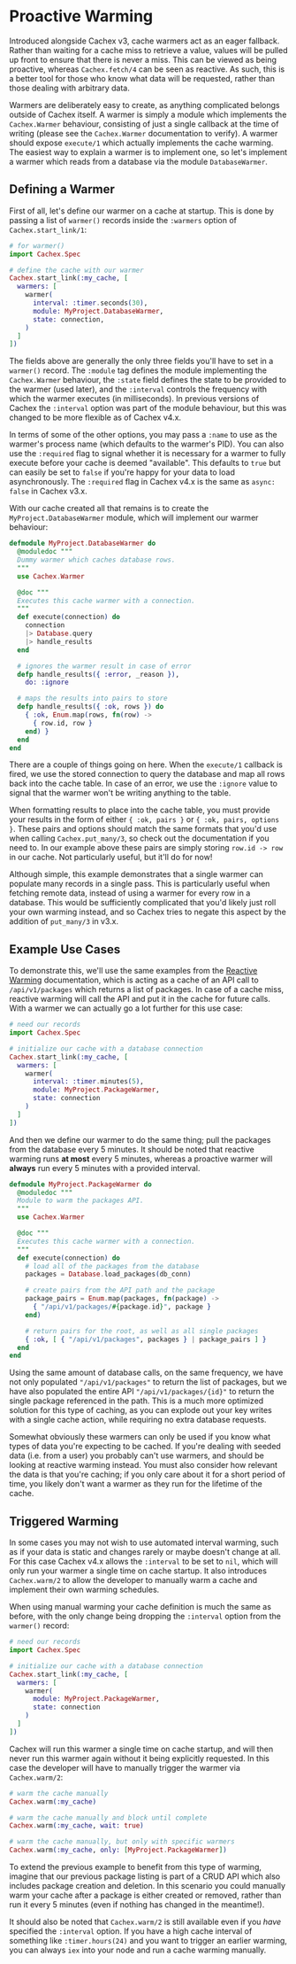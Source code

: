 # Proactive Warming

Introduced alongside Cachex v3, cache warmers act as an eager fallback. Rather than waiting for a cache miss to retrieve a value, values will be pulled up front to ensure that there is never a miss. This can be viewed as being proactive, whereas `Cachex.fetch/4` can be seen as reactive. As such, this is a better tool for those who know what data will be requested, rather than those dealing with arbitrary data.

Warmers are deliberately easy to create, as anything complicated belongs outside of Cachex itself. A warmer is simply a module which implements the `Cachex.Warmer` behaviour, consisting of just a single callback at the time of writing (please see the `Cachex.Warmer` documentation to verify). A warmer should expose `execute/1` which actually implements the cache warming. The easiest way to explain a warmer is to implement one, so let's implement a warmer which reads from a database via the module `DatabaseWarmer`.

## Defining a Warmer

First of all, let's define our warmer on a cache at startup. This is done by passing a list of `warmer()` records inside the `:warmers` option of `Cachex.start_link/1`:

```elixir
# for warmer()
import Cachex.Spec

# define the cache with our warmer
Cachex.start_link(:my_cache, [
  warmers: [
    warmer(
      interval: :timer.seconds(30),
      module: MyProject.DatabaseWarmer,
      state: connection,
    )
  ]
])
```

The fields above are generally the only three fields you'll have to set in a `warmer()` record. The `:module` tag defines the module implementing the `Cachex.Warmer` behaviour, the `:state` field defines the state to be provided to the warmer (used later), and the `:interval` controls the frequency with which the warmer executes (in milliseconds). In previous versions of Cachex the `:interval` option was part of the module behaviour, but this was changed to be more flexible as of Cachex v4.x.

In terms of some of the other options, you may pass a `:name` to use as the warmer's process name (which defaults to the warmer's PID). You can also use the `:required` flag to signal whether it is necessary for a warmer to fully execute before your cache is deemed "available". This defaults to `true` but can easily be set to `false` if you're happy for your data to load asynchronously. The `:required` flag in Cachex v4.x is the same as `async: false` in Cachex v3.x.

With our cache created all that remains is to create the `MyProject.DatabaseWarmer` module, which will implement our warmer behaviour:

```elixir
defmodule MyProject.DatabaseWarmer do
  @moduledoc """
  Dummy warmer which caches database rows.
  """
  use Cachex.Warmer

  @doc """
  Executes this cache warmer with a connection.
  """
  def execute(connection) do
    connection
    |> Database.query
    |> handle_results
  end

  # ignores the warmer result in case of error
  defp handle_results({ :error, _reason }),
    do: :ignore

  # maps the results into pairs to store
  defp handle_results({ :ok, rows }) do
    { :ok, Enum.map(rows, fn(row) ->
      { row.id, row }
    end) }
  end
end
```

There are a couple of things going on here. When the `execute/1` callback is fired, we use the stored connection to query the database and map all rows back into the cache table. In case of an error, we use the `:ignore` value to signal that the warmer won't be writing anything to the table.

When formatting results to place into the cache table, you must provide your results in the form of either `{ :ok, pairs }` or `{ :ok, pairs, options }`. These pairs and options should match the same formats that you'd use when calling `Cachex.put_many/3`, so check out the documentation if you need to. In our example above these pairs are simply storing `row.id -> row` in our cache. Not particularly useful, but it'll do for now!

Although simple, this example demonstrates that a single warmer can populate many records in a single pass. This is particularly useful when fetching remote data, instead of using a warmer for every row in a database. This would be sufficiently complicated that you'd likely just roll your own warming instead, and so Cachex tries to negate this aspect by the addition of `put_many/3` in v3.x.

## Example Use Cases

To demonstrate this, we'll use the same examples from the [Reactive Warming](reactive-warming.md) documentation, which is acting as a cache of an API call to `/api/v1/packages` which returns a list of packages. In case of a cache miss, reactive warming will call the API and put it in the cache for future calls. With a warmer we can actually go a lot further for this use case:

```elixir
# need our records
import Cachex.Spec

# initialize our cache with a database connection
Cachex.start_link(:my_cache, [
  warmers: [
    warmer(
      interval: :timer.minutes(5),
      module: MyProject.PackageWarmer,
      state: connection
    )
  ]
])
```

And then we define our warmer to do the same thing; pull the packages from the database every 5 minutes. It should be noted that reactive warming runs **at most** every 5 minutes, whereas a proactive warmer will **always** run every 5 minutes with a provided interval.

```elixir
defmodule MyProject.PackageWarmer do
  @moduledoc """
  Module to warm the packages API.
  """
  use Cachex.Warmer

  @doc """
  Executes this cache warmer with a connection.
  """
  def execute(connection) do
    # load all of the packages from the database
    packages = Database.load_packages(db_conn)

    # create pairs from the API path and the package
    package_pairs = Enum.map(packages, fn(package) ->
      { "/api/v1/packages/#{package.id}", package }
    end)

    # return pairs for the root, as well as all single packages
    { :ok, [ { "/api/v1/packages", packages } | package_pairs ] }
  end
end
```

Using the same amount of database calls, on the same frequency, we have not only populated `"/api/v1/packages"` to return the list of packages, but we have also populated the entire API `"/api/v1/packages/{id}"` to return the single package referenced in the path. This is a much more optimized solution for this type of caching, as you can explode out your key writes with a single cache action, while requiring no extra database requests.

Somewhat obviously these warmers can only be used if you know what types of data you're expecting to be cached. If you're dealing with seeded data (i.e. from a user) you probably can't use warmers, and should be looking at reactive warming instead. You must also consider how relevant the data is that you're caching; if you only care about it for a short period of time, you likely don't want a warmer as they run for the lifetime of the cache.

## Triggered Warming

In some cases you may not wish to use automated interval warming, such as if your data is static and changes rarely or maybe doesn't change at all. For this case Cachex v4.x allows the `:interval` to be set to `nil`, which will only run your warmer a single time on cache startup. It also introduces `Cachex.warm/2` to allow the developer to manually warm a cache and implement their own warming schedules.

When using manual warming your cache definition is much the same as before, with the only change being dropping the `:interval` option from the `warmer()` record:

```elixir
# need our records
import Cachex.Spec

# initialize our cache with a database connection
Cachex.start_link(:my_cache, [
  warmers: [
    warmer(
      module: MyProject.PackageWarmer,
      state: connection
    )
  ]
])
```

Cachex will run this warmer a single time on cache startup, and will then never run this warmer again without it being explicitly requested. In this case the developer will have to manually trigger the warmer via `Cachex.warm/2`:

```elixir
# warm the cache manually
Cachex.warm(:my_cache)

# warm the cache manually and block until complete
Cachex.warm(:my_cache, wait: true)

# warm the cache manually, but only with specific warmers
Cachex.warm(:my_cache, only: [MyProject.PackageWarmer])
```

To extend the previous example to benefit from this type of warming, imagine that our previous package listing is part of a CRUD API which also includes package creation and deletion. In this scenario you could manually warm your cache after a package is either created or removed, rather than run it every 5 minutes (even if nothing has changed in the meantime!).

It should also be noted that `Cachex.warm/2` is still available even if you _have_ specified the `:interval` option. If you have a high cache interval of something like `:timer.hours(24)` and you want to trigger an earlier warming, you can always `iex` into your node and run a cache warming manually.
